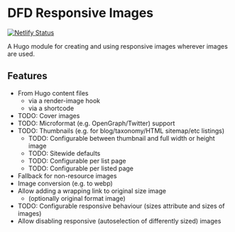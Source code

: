# DFD Responsive Images

[![Netlify Status](https://api.netlify.com/api/v1/badges/2a80fcb8-8f32-498d-ace3-563dfa1db57d/deploy-status)](https://app.netlify.com/sites/hugo-dfd-responsive-images/deploys)

A Hugo module for creating and using responsive images wherever images are used.

## Features

* From Hugo content files
  * via a render-image hook
  * via a shortcode
* TODO: Cover images
* TODO: Microformat (e.g. OpenGraph/Twitter) support
* TODO: Thumbnails (e.g. for blog/taxonomy/HTML sitemap/etc listings)
  * TODO: Configurable between thumbnail and full width or height image
  * TODO: Sitewide defaults
  * TODO: Configurable per list page
  * TODO: Configurable per listed page
* Fallback for non-resource images
* Image conversion (e.g. to webp)
* Allow adding a wrapping link to original size image 
  * (optionally original format image)
* TODO: Configurable responsive behaviour (sizes attribute and sizes of images)
* Allow disabling responsive (autoselection of differently sized) images
